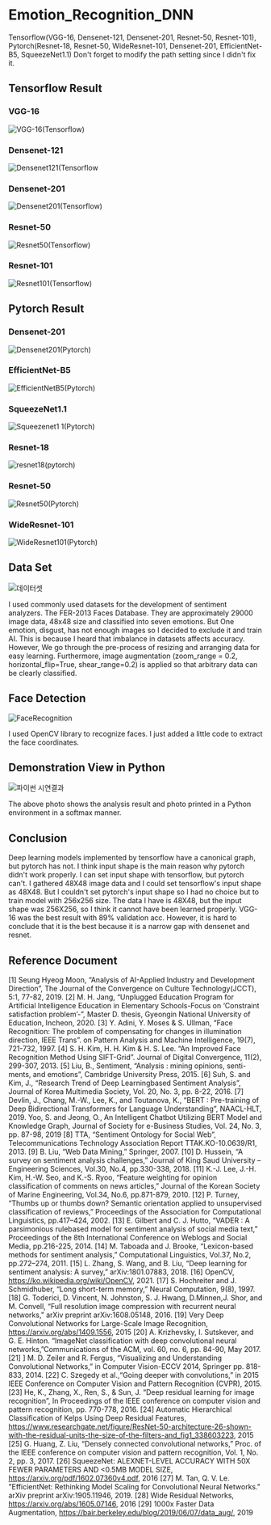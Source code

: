 # Emotion_Recognition_DNN
Tensorflow(VGG-16, Densenet-121, Densenet-201, Resnet-50, Resnet-101), Pytorch(Resnet-18, Resnet-50, WideResnet-101, Densenet-201, EfficientNet-B5, SqueezeNet1.1)
Don't forget to modify the path setting since I didn't fix it.

## Tensorflow Result

### VGG-16
![VGG-16(Tensorflow)](https://user-images.githubusercontent.com/53389350/122148185-0e484b80-ce95-11eb-9e2c-ef53962bf467.png)
### Densenet-121
![Densenet121(Tensorflow](https://user-images.githubusercontent.com/53389350/122148007-df31da00-ce94-11eb-8390-f109af4dc683.jpg)
### Densenet-201
![Densenet201(Tensorflow)](https://user-images.githubusercontent.com/53389350/122148058-ee188c80-ce94-11eb-9231-88442d022ee2.jpg)
### Resnet-50
![Resnet50(Tensorflow)](https://user-images.githubusercontent.com/53389350/122148141-02f52000-ce95-11eb-8f05-d728ab1ce2d3.png)
### Resnet-101
![Resnet101(Tensorflow)](https://user-images.githubusercontent.com/53389350/122148167-07213d80-ce95-11eb-99d9-907c42da4c5c.jpg)
## Pytorch Result

### Densenet-201
![Densenet201(Pytorch)](https://user-images.githubusercontent.com/53389350/122148035-e6f17e80-ce94-11eb-8291-3e1f4e297a72.jpg)
### EfficientNet-B5
![EfficientNetB5(Pytorch)](https://user-images.githubusercontent.com/53389350/122148074-f2dd4080-ce94-11eb-90e0-67a5647626cb.jpg)
### SqueezeNet1.1
![Squeezenet1 1(Pytorch)](https://user-images.githubusercontent.com/53389350/122148175-0a1c2e00-ce95-11eb-88c4-213defb4beab.jpg)
### Resnet-18
![resnet18(pytorch)](https://user-images.githubusercontent.com/53389350/122148089-f7a1f480-ce94-11eb-9356-e5430af1ed01.jpg)
### Resnet-50
![Resnet50(Pytorch)](https://user-images.githubusercontent.com/53389350/122148105-fcff3f00-ce94-11eb-81a9-e19955df7b02.jpg)
### WideResnet-101
![WideResnet101(Pytorch)](https://user-images.githubusercontent.com/53389350/122148198-12746900-ce95-11eb-92b5-ab23e5386218.jpg)

## Data Set
![데이터셋](https://user-images.githubusercontent.com/53389350/122148987-4e5bfe00-ce96-11eb-8774-a56174f3a982.png)

I used commonly used datasets for the development of sentiment analyzers. The FER-2013 Faces Database. They are approximately 29000 image data, 48x48 size and classified into seven emotions. But One emotion, disgust, has not enough images so I decided to exclude it and train AI. This is because I heard that imbalance in datasets affects accuracy.
However, We go through the pre-process of resizing and arranging data for easy learning. Furthermore, image augmentation (zoom_range = 0.2, horizontal_flip=True, shear_range=0.2) is applied so that arbitrary data can be clearly classified.

## Face Detection
![FaceRecognition](https://user-images.githubusercontent.com/53389350/122148956-44d29600-ce96-11eb-86c2-abaf66836dc1.jpg)

I used OpenCV library to recognize faces. I just added a little code to extract the face coordinates.

## Demonstration View in Python

![파이썬 시연결과](https://user-images.githubusercontent.com/53389350/122148683-e3122c00-ce95-11eb-82ce-d413c0572ed4.png)

The above photo shows the analysis result and photo printed in a Python environment in a softmax manner.

## Conclusion
Deep learning models implemented by tensorflow have a canonical graph, but pytorch has not. I think input shape is the main reason why pytorch didn't work properly. 
I can set input shape with tensorflow, but pytorch can't. I gathered 48X48 image data and I could set tensorflow's input shape as 48X48. But I couldn't set pytorch's 
input shape so I had no choice but to train model with 256x256 size. The data I have is 48X48, but the input shape was 256X256, so I think it cannot have been learned properly.
VGG-16 was the best result with 89% validation acc. However, it is hard to conclude that it is the best because it is a narrow gap with densenet and resnet.

## Reference Document

[1] Seung Hyeog Moon, “Analysis of AI-Applied Industry and Development Direction”, The Journal of the Convergence on Culture Technology(JCCT), 5:1, 77-82, 2019.
[2] M. H. Jang, “Unplugged Education Program for Artificial Intelligence Education in Elementary Schools-Focus on ‘Constraint satisfaction problem’-”, Master D. thesis, Gyeongin National University of Education, Incheon, 2020.
[3] Y. Adini, Y. Moses & S. Ullman, “Face Recognition: The problem of compensating for changes in illumination direction, IEEE Trans”. on Pattern Analysis and Machine Intelligence, 19(7), 721-732, 1997.
[4] S. H. Kim, H. H. Kim & H. S. Lee. “An Improved Face Recognition Method Using SIFT-Grid”. Journal of Digital Convergence, 11(2), 299-307, 2013.
[5] Liu, B., Sentiment, “Analysis : mining opinions, senti- ments, and emotions”, Cambridge University Press, 2015.
[6] Suh, S. and Kim, J., “Research Trend of Deep Learningbased Sentiment Analysis”, Journal of Korea Multimedia Society, Vol. 20, No. 3, pp. 8-22, 2016.
[7] Devlin, J., Chang, M.-W., Lee, K., and Toutanova, K., “BERT : Pre-training of Deep Bidirectional Transformers for Language Understanding”, NAACL-HLT, 2019. Yoo, S. and Jeong, O., An Intelligent Chatbot Utilizing BERT Model and Knowledge Graph, Journal of Society for e-Business Studies, Vol. 24, No. 3, pp. 87-98, 2019
[8] TTA, “Sentiment Ontology for Social Web”, Telecommunications Technology Association Report TTAK.KO-10.0639/R1, 2013.
[9] B. Liu, “Web Data Mining,” Springer, 2007.
[10] D. Hussein, “A survey on sentiment analysis challenges,” Journal of King Saud University – Engineering Sciences, Vol.30, No.4, pp.330-338, 2018. 
[11] K.-J. Lee, J.-H. Kim, H.-W. Seo, and K.-S. Ryoo, “Feature weighting for opinion classification of comments on news articles,” Journal of the Korean Society of Marine Engineering, Vol.34, No.6, pp.871-879, 2010.
[12] P. Turney, “Thumbs up or thumbs down? Semantic orientation applied to unsupervised classification of reviews,” Proceedings of the Association for Computational Linguistics, pp.417–424, 2002.
[13] E. Gilbert and C. J. Hutto, “VADER : A parsimonious rulebased model for sentiment analysis of social media text,” Proceedings of the 8th International Conference on Weblogs and Social Media, pp.216-225, 2014. 
[14] M. Taboada and J. Brooke, “Lexicon-based methods for sentiment analysis,” Computational Linguistics, Vol.37, No.2, pp.272–274, 2011. 
[15] L. Zhang, S. Wang, and B. Liu, “Deep learning for sentiment analysis: A survey,” arXiv:1801.07883, 2018. 
[16] OpenCV, https://ko.wikipedia.org/wiki/OpenCV, 2021.
[17] S. Hochreiter and J. Schmidhuber, “Long short-term memory,” Neural Computation, 9(8), 1997.
[18] G. Toderici, D. Vincent, N. Johnston, S. J. Hwang, D.Minnen,J. Shor, and M. Convell, “Full resolution image compression with recurrent neural networks,” arXiv preprint arXiv:1608.05148, 2016.
[19] Very Deep Convolutional Networks for Large-Scale Image Recognition, https://arxiv.org/abs/1409.1556, 2015
[20] A. Krizhevsky, I. Sutskever, and G. E. Hinton. “ImageNet classification with deep convolutional neural networks,”Communications of the ACM, vol. 60, no. 6, pp. 84-90, May 2017.
[21] ] M. D. Zeiler and R. Fergus, “Visualizing and Understanding Convolutional Networks,” in Computer Vision-ECCV 2014, Springer pp. 818-833, 2014.
[22] C. Szegedy et al.,“Going deeper with convolutions,” in 2015 IEEE Conference on Computer Vision and Pattern Recognition (CVPR), 2015.
[23] He, K., Zhang, X., Ren, S., & Sun, J. “Deep residual learning for image recognition”, In Proceedings of the IEEE conference on computer vision and pattern recognition, pp. 770-778, 2016.
[24] Automatic Hierarchical Classification of Kelps Using Deep Residual Features, https://www.researchgate.net/figure/ResNet-50-architecture-26-shown-with-the-residual-units-the-size-of-the-filters-and_fig1_338603223, 2015
[25] G. Huang, Z. Liu, “Densely connected convolutional networks,” Proc. of the IEEE conference on computer vision and pattern recognition, Vol. 1, No. 2, pp. 3, 2017.
[26] SqueezeNet: ALEXNET-LEVEL ACCURACY WITH 50X FEWER PARAMETERS AND <0.5MB MODEL SIZE,  https://arxiv.org/pdf/1602.07360v4.pdf, 2016
[27] M. Tan, Q. V. Le. "EfficientNet: Rethinking Model Scaling for Convolutional Neural Networks." arXiv preprint arXiv:1905.11946, 2019.
[28] Wide Residual Networks, https://arxiv.org/abs/1605.07146, 2016
[29] 1000x Faster Data Augmentation, https://bair.berkeley.edu/blog/2019/06/07/data_aug/, 2019
